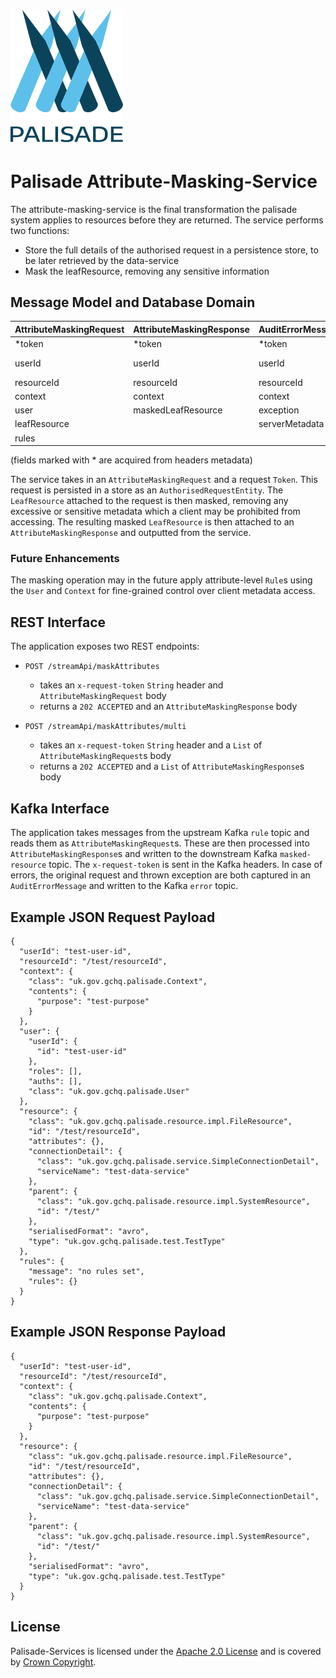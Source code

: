 <!---
Copyright 2020 Crown Copyright

Licensed under the Apache License, Version 2.0 (the "License");
you may not use this file except in compliance with the License.
You may obtain a copy of the License at

  http://www.apache.org/licenses/LICENSE-2.0

Unless required by applicable law or agreed to in writing, software
distributed under the License is distributed on an "AS IS" BASIS,
WITHOUT WARRANTIES OR CONDITIONS OF ANY KIND, either express or implied.
See the License for the specific language governing permissions and
limitations under the License.
--->

# <img src="../logos/logo.svg" width="180">

# Palisade Attribute-Masking-Service

The attribute-masking-service is the final transformation the palisade system applies to resources before they are returned.
The service performs two functions:
* Store the full details of the authorised request in a persistence store, to be later retrieved by the data-service
* Mask the leafResource, removing any sensitive information


## Message Model and Database Domain

| AttributeMaskingRequest | AttributeMaskingResponse | AuditErrorMessage | AuthorisedRequestEntity
|:------------------------|:-------------------------|:------------------|:-----------------------
| *token                  | *token                   | *token            | token
| userId                  | userId                   | userId            | uniqueId (token-leafResource.id)
| resourceId              | resourceId               | resourceId        | ---
| context                 | context                  | context           | context
| user                    | maskedLeafResource       | exception         | user
| leafResource            |                          | serverMetadata    | leafResource
| rules                   |                          |                   | rules
(fields marked with * are acquired from headers metadata)

The service takes in an `AttributeMaskingRequest` and a request `Token`.
This request is persisted in a store as an `AuthorisedRequestEntity`.
The `LeafResource` attached to the request is then masked, removing any excessive or sensitive metadata which a client may be prohibited from accessing.
The resulting masked `LeafResource` is then attached to an `AttributeMaskingResponse` and outputted from the service.

### Future Enhancements
The masking operation may in the future apply attribute-level `Rule`s using the `User` and `Context` for fine-grained control over client metadata access.


## REST Interface

The application exposes two REST endpoints:
* `POST /streamApi/maskAttributes`
  - takes an `x-request-token` `String` header and `AttributeMaskingRequest` body
  - returns a `202 ACCEPTED` and an `AttributeMaskingResponse` body
  
* `POST /streamApi/maskAttributes/multi`
  - takes an `x-request-token` `String` header and a `List` of `AttributeMaskingRequest`s body
  - returns a `202 ACCEPTED` and a `List` of `AttributeMaskingResponse`s body


## Kafka Interface

The application takes messages from the upstream Kafka `rule` topic and reads them as `AttributeMaskingRequest`s.
These are then processed into `AttributeMaskingResponse`s and written to the downstream Kafka `masked-resource` topic.
The `x-request-token` is sent in the Kafka headers.
In case of errors, the original request and thrown exception are both captured in an `AuditErrorMessage` and written to the Kafka `error` topic.


## Example JSON Request Payload
```
{
  "userId": "test-user-id",
  "resourceId": "/test/resourceId",
  "context": {
    "class": "uk.gov.gchq.palisade.Context",
    "contents": {
      "purpose": "test-purpose"
    }
  },
  "user": {
    "userId": {
      "id": "test-user-id"
    },
    "roles": [],
    "auths": [],
    "class": "uk.gov.gchq.palisade.User"
  },
  "resource": {
    "class": "uk.gov.gchq.palisade.resource.impl.FileResource",
    "id": "/test/resourceId",
    "attributes": {},
    "connectionDetail": {
      "class": "uk.gov.gchq.palisade.service.SimpleConnectionDetail",
      "serviceName": "test-data-service"
    },
    "parent": {
      "class": "uk.gov.gchq.palisade.resource.impl.SystemResource",
      "id": "/test/"
    },
    "serialisedFormat": "avro",
    "type": "uk.gov.gchq.palisade.test.TestType"
  },
  "rules": {
    "message": "no rules set",
    "rules": {}
  }
}
```


## Example JSON Response Payload
```
{
  "userId": "test-user-id",
  "resourceId": "/test/resourceId",
  "context": {
    "class": "uk.gov.gchq.palisade.Context",
    "contents": {
      "purpose": "test-purpose"
    }
  },
  "resource": {
    "class": "uk.gov.gchq.palisade.resource.impl.FileResource",
    "id": "/test/resourceId",
    "attributes": {},
    "connectionDetail": {
      "class": "uk.gov.gchq.palisade.service.SimpleConnectionDetail",
      "serviceName": "test-data-service"
    },
    "parent": {
      "class": "uk.gov.gchq.palisade.resource.impl.SystemResource",
      "id": "/test/"
    },
    "serialisedFormat": "avro",
    "type": "uk.gov.gchq.palisade.test.TestType"
  }
}
```


## License

Palisade-Services is licensed under the [Apache 2.0 License](https://www.apache.org/licenses/LICENSE-2.0) and is covered by [Crown Copyright](https://www.nationalarchives.gov.uk/information-management/re-using-public-sector-information/copyright-and-re-use/crown-copyright/).
